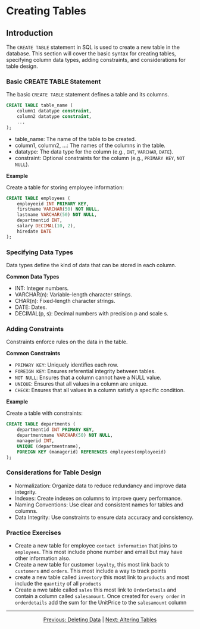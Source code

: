 # Creating Tables

## Introduction
The `CREATE TABLE` statement in SQL is used to create a new table in the database. This section will cover the basic syntax for creating tables, specifying column data types, adding constraints, and considerations for table design.

### Basic CREATE TABLE Statement
The basic `CREATE TABLE` statement defines a table and its columns.

```sql
CREATE TABLE table_name (
    column1 datatype constraint,
    column2 datatype constraint,
    ...
);
```

* table_name: The name of the table to be created.
* column1, column2, ...: The names of the columns in the table.
* datatype: The data type for the column (e.g., `INT`, `VARCHAR`, `DATE`).
* constraint: Optional constraints for the column (e.g., `PRIMARY KEY`, `NOT NULL`).

**Example**

Create a table for storing employee information:

```sql
CREATE TABLE employees (
    employeeid INT PRIMARY KEY,
    firstname VARCHAR(50) NOT NULL,
    lastname VARCHAR(50) NOT NULL,
    departmentid INT,
    salary DECIMAL(10, 2),
    hiredate DATE
);
```

### Specifying Data Types
Data types define the kind of data that can be stored in each column.

**Common Data Types**

* INT: Integer numbers.
* VARCHAR(n): Variable-length character strings.
* CHAR(n): Fixed-length character strings.
* DATE: Dates.
* DECIMAL(p, s): Decimal numbers with precision p and scale s.

### Adding Constraints
Constraints enforce rules on the data in the table.

**Common Constraints**

* `PRIMARY KEY`: Uniquely identifies each row.
* `FOREIGN KEY`: Ensures referential integrity between tables.
* `NOT NULL`: Ensures that a column cannot have a NULL value.
* `UNIQUE`: Ensures that all values in a column are unique.
* `CHECK`: Ensures that all values in a column satisfy a specific condition.

**Example**

Create a table with constraints:

```sql
CREATE TABLE departments (
    departmentid INT PRIMARY KEY,
    departmentname VARCHAR(50) NOT NULL,
    managerid INT,
    UNIQUE (departmentname),
    FOREIGN KEY (managerid) REFERENCES employees(employeeid)
);
```

### Considerations for Table Design
* Normalization: Organize data to reduce redundancy and improve data integrity.
* Indexes: Create indexes on columns to improve query performance.
* Naming Conventions: Use clear and consistent names for tables and columns.
* Data Integrity: Use constraints to ensure data accuracy and consistency.

### Practice Exercises

* Create a new table for employee `contact information` that joins to `employees`. This most include phone number and email but may have other information also.
* Create a new table for customer `loyalty`, this most link back to `customers` and `orders`. This most include a way to track points
* create a new table called `inventory` this most link to `products` and most include the `quantity` of all `products`
* Create a nwe table called `sales` this most link to `OrderDetails` and contain a column called `salesamount`. Once created for `every order` in `orderdetails` add the sum for the UnitPrice to the `salesamount` column
  

---

<p align="center">
    <a href="https://github.com/Tom-Fynes/sql-101/blob/main/Docs/Grade_4/Deleting_data.md">Previous: Deleting Data</a>
    |
    <a href="https://github.com/Tom-Fynes/sql-101/blob/main/Docs/Grade_5/Altering_tables.md">Next: Altering Tables</a>
</p>
